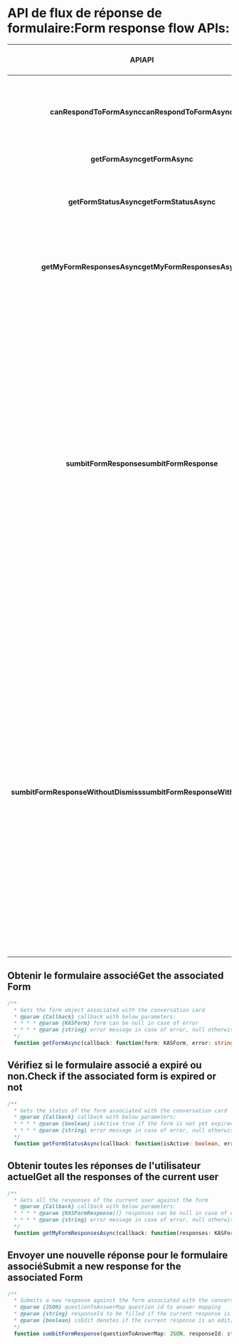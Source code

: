 #   <a name="form-response-flow-apis"></a><span data-ttu-id="f8f06-101">API de flux de réponse de formulaire:</span><span class="sxs-lookup"><span data-stu-id="f8f06-101">Form response flow APIs:</span></span>

| <span data-ttu-id="f8f06-102">**API**</span><span class="sxs-lookup"><span data-stu-id="f8f06-102">**API**</span></span> | <span data-ttu-id="f8f06-103">Description</span><span class="sxs-lookup"><span data-stu-id="f8f06-103">Description</span></span> | <span data-ttu-id="f8f06-104">Paramètre de requête</span><span class="sxs-lookup"><span data-stu-id="f8f06-104">Request Parameter</span></span> | <span data-ttu-id="f8f06-105">Sortie de la réponse</span><span class="sxs-lookup"><span data-stu-id="f8f06-105">Response Output</span></span> |
| :---: | :---: | :---: | :--- |
| <span data-ttu-id="f8f06-106">**canRespondToFormAsync**</span><span class="sxs-lookup"><span data-stu-id="f8f06-106">**canRespondToFormAsync**</span></span> | <span data-ttu-id="f8f06-107">Indique si l'utilisateur actuel peut répondre au formulaire.</span><span class="sxs-lookup"><span data-stu-id="f8f06-107">Gets whether the current user can respond to the form</span></span> |  | <span data-ttu-id="f8f06-108">canRespond (Boolean)-true si l'utilisateur actuel est autorisé à répondre</span><span class="sxs-lookup"><span data-stu-id="f8f06-108">canRespond (Boolean) - true if current user is allowed to respond</span></span> |
| <span data-ttu-id="f8f06-109">**getFormAsync**</span><span class="sxs-lookup"><span data-stu-id="f8f06-109">**getFormAsync**</span></span> | | | <span data-ttu-id="f8f06-110">Objet Form</span><span class="sxs-lookup"><span data-stu-id="f8f06-110">Form object</span></span> |
| <span data-ttu-id="f8f06-111">**getFormStatusAsync**</span><span class="sxs-lookup"><span data-stu-id="f8f06-111">**getFormStatusAsync**</span></span> | <span data-ttu-id="f8f06-112">Obtient l'état du formulaire associé à la carte de conversation.</span><span class="sxs-lookup"><span data-stu-id="f8f06-112">Gets the status of the form associated with the conversation card</span></span> | | <span data-ttu-id="f8f06-113">isActive (Boolean)-true si le formulaire n'a pas encore expiré</span><span class="sxs-lookup"><span data-stu-id="f8f06-113">isActive (Boolean) - true if the form is not yet expired</span></span> |
| <span data-ttu-id="f8f06-114">**getMyFormResponsesAsync**</span><span class="sxs-lookup"><span data-stu-id="f8f06-114">**getMyFormResponsesAsync**</span></span> | <span data-ttu-id="f8f06-115">Obtient toutes les réponses de l'utilisateur actuel sur le formulaire.</span><span class="sxs-lookup"><span data-stu-id="f8f06-115">Gets all the responses of the current user against the form</span></span> | | <span data-ttu-id="f8f06-116">Tableau d'objets Response</span><span class="sxs-lookup"><span data-stu-id="f8f06-116">Array of response objects</span></span> |
| <span data-ttu-id="f8f06-117">**sumbitFormResponse**</span><span class="sxs-lookup"><span data-stu-id="f8f06-117">**sumbitFormResponse**</span></span> | <span data-ttu-id="f8f06-118">Envoie une nouvelle réponse au formulaire associé à la carte de conversation: fait disparaître l'écran actuel</span><span class="sxs-lookup"><span data-stu-id="f8f06-118">Submits a new response against the form associated with the conversation card – dismisses the current screen</span></span> |  <ul><li><span data-ttu-id="f8f06-119">questionToAnswerMap (JSON)-ID de question pour le mappage des réponses</span><span class="sxs-lookup"><span data-stu-id="f8f06-119">questionToAnswerMap (JSON ) - question id to answer mapping</span></span></li><li><span data-ttu-id="f8f06-120">responseId (chaîne) à remplir si la réponse actuelle est une modification ou mise à jour d'une précédente</span><span class="sxs-lookup"><span data-stu-id="f8f06-120">responseId(string) to be filled if the current response is an edit/update to a previous one</span></span></li><li><span data-ttu-id="f8f06-121">isEdit (Boolean) indique si la réponse actuelle est une modification ou mise à jour d'une précédente.</span><span class="sxs-lookup"><span data-stu-id="f8f06-121">isEdit (boolean) denotes if the current response is an edit/update to a previous one</span></span></li><li><span data-ttu-id="f8f06-122">showInChatCanvas (Boolean) indique si une carte de conversation distincte doit être créée pour cette réponse ou non.</span><span class="sxs-lookup"><span data-stu-id="f8f06-122">showInChatCanvas(Boolean) denotes if a separate chat card needs to be created for this response or not</span></span></li><li><span data-ttu-id="f8f06-123">isAnonymous (Boolean) indique si la réponse doit être inscrite en tant que anonyme ou non</span><span class="sxs-lookup"><span data-stu-id="f8f06-123">isAnonymous(boolean) denotes if the response should be registered as anonymous or not</span></span></li></ul> | |
| <span data-ttu-id="f8f06-124">**sumbitFormResponseWithoutDismiss**</span><span class="sxs-lookup"><span data-stu-id="f8f06-124">**sumbitFormResponseWithoutDismiss**</span></span> | <span data-ttu-id="f8f06-125">Envoie une nouvelle réponse au formulaire associé à la carte de conversation sans faire disparaître l'écran actuel.</span><span class="sxs-lookup"><span data-stu-id="f8f06-125">Submits a new response against the form associated with the conversation card without dismissing the current screen</span></span> |  <ul><li><span data-ttu-id="f8f06-126">questionToAnswerMap (JSON)-ID de question pour le mappage des réponses</span><span class="sxs-lookup"><span data-stu-id="f8f06-126">questionToAnswerMap (JSON ) - question id to answer mapping</span></span></li><li><span data-ttu-id="f8f06-127">responseId (chaîne) à remplir si la réponse actuelle est une modification ou mise à jour d'une précédente</span><span class="sxs-lookup"><span data-stu-id="f8f06-127">responseId(string) to be filled if the current response is an edit/update to a previous one</span></span></li><li><span data-ttu-id="f8f06-128">isEdit (Boolean) indique si la réponse actuelle est une modification ou mise à jour d'une précédente.</span><span class="sxs-lookup"><span data-stu-id="f8f06-128">isEdit (boolean) denotes if the current response is an edit/update to a previous one</span></span></li><li><span data-ttu-id="f8f06-129">showInChatCanvas (Boolean) indique si une carte de conversation distincte doit être créée pour cette réponse ou non.</span><span class="sxs-lookup"><span data-stu-id="f8f06-129">showInChatCanvas(Boolean) denotes if a separate chat card needs to be created for this response or not</span></span></li><li><span data-ttu-id="f8f06-130">isAnonymous (Boolean) indique si la réponse doit être inscrite en tant que anonyme ou non</span><span class="sxs-lookup"><span data-stu-id="f8f06-130">isAnonymous(boolean) denotes if the response should be registered as anonymous or not</span></span></li></ul> | |


##  <a name="get-the-associated-form"></a><span data-ttu-id="f8f06-131">Obtenir le formulaire associé</span><span class="sxs-lookup"><span data-stu-id="f8f06-131">Get the associated Form</span></span>

```typescript
/**
  * Gets the form object associated with the conversation card
  * @param {Callback} callback with below parameters:
  * * * * @param {KASForm} form can be null in case of error
  * * * * @param {string} error message in case of error, null otherwise
  */
  function getFormAsync(callback: function(form: KASForm, error: string))
```

##  <a name="check-if-the-associated-form-is-expired-or-not"></a><span data-ttu-id="f8f06-132">Vérifiez si le formulaire associé a expiré ou non.</span><span class="sxs-lookup"><span data-stu-id="f8f06-132">Check if the associated form is expired or not</span></span>

```typescript
/**
  * Gets the status of the form associated with the conversation card
  * @param {Callback} callback with below parameters:
  * * * * @param {boolean} isActive true if the form is not yet expired
  * * * * @param {string} error message in case of error, null otherwise
  */
  function getFormStatusAsync(callback: function(isActive: boolean, error: string))
```

##  <a name="get-all-the-responses-of-the-current-user"></a><span data-ttu-id="f8f06-133">Obtenir toutes les réponses de l'utilisateur actuel</span><span class="sxs-lookup"><span data-stu-id="f8f06-133">Get all the responses of the current user</span></span>

```typescript
/**
  * Gets all the responses of the current user against the form
  * @param {Callback} callback with below parameters:
  * * * * @param {KASFormResponse[]} responses can be null in case of error
  * * * * @param {string} error message in case of error, null otherwise
  */
  function getMyFormResponsesAsync(callback: function(responses: KASFormResponse[], error: string))
```

##  <a name="submit-a-new-response-for-the-associated-form"></a><span data-ttu-id="f8f06-134">Envoyer une nouvelle réponse pour le formulaire associé</span><span class="sxs-lookup"><span data-stu-id="f8f06-134">Submit a new response for the associated Form</span></span>

```typescript
/**
  * Submits a new response against the form associated with the conversation card
  * @param {JSON} questionToAnswerMap question id to answer mapping
  * @param {string} responseId to be filled if the current response is an edit/update to a previous one
  * @param {boolean} isEdit denotes if the current response is an edit/update to a previous one
  */
  function sumbitFormResponse(questionToAnswerMap: JSON, responseId: string, isEdit: boolean)
  ```
